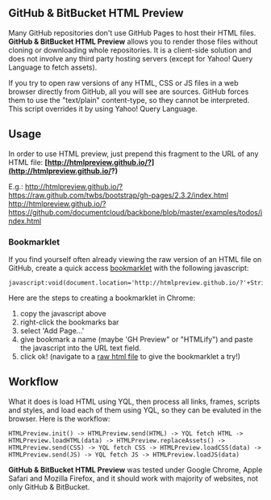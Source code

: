 GitHub & BitBucket HTML Preview
-------------------------------

Many GitHub repositories don't use GitHub Pages to host their HTML files. **GitHub & BitBucket HTML Preview** allows you to render those files without cloning or downloading whole repositories. It is a  client-side solution and does not involve any third party hosting servers (except for Yahoo! Query Language to fetch assets).

If you try to open raw versions of any HTML, CSS or JS files in a web browser directly from GitHub, all you will see are sources. GitHub forces them to use the "text/plain" content-type, so they cannot be interpreted. This script overrides it by using Yahoo! Query Language.
## Usage
In order to use HTML preview, just prepend this fragment to the URL of any HTML file: **[http://htmlpreview.github.io/?](http://htmlpreview.github.io/?)**

E.g.:
http://htmlpreview.github.io/?https://raw.github.com/twbs/bootstrap/gh-pages/2.3.2/index.html
http://htmlpreview.github.io/?https://github.com/documentcloud/backbone/blob/master/examples/todos/index.html
### Bookmarklet
If you find yourself often already viewing the raw version of an HTML file on GitHub, create a quick access [bookmarklet](http://en.wikipedia.org/wiki/Bookmarklet) with the following javascript:
```
javascript:void(document.location='http://htmlpreview.github.io/?'+String(document.location));
```
Here are the steps to creating a bookmarklet in Chrome:
1. copy the javascript above
2. right-click the bookmarks bar
3. select 'Add Page...'
4. give bookmark a name (maybe 'GH Preview" or "HTMLify") and paste the javascript into the URL text field.
5. click ok! (navigate to a [raw html file](https://github.com/documentcloud/backbone/blob/master/examples/todos/index.html) to give the bookmarklet a try!)

## Workflow
What it does is load HTML using YQL, then process all links, frames, scripts and styles, and load each of them using YQL, so they can be evaluted in the browser. Here is the workflow:
```
HTMLPreview.init() -> HTMLPreview.send(HTML) -> YQL fetch HTML -> HTMLPreview.loadHTML(data) -> HTMLPreview.replaceAssets() -> HTMLPreview.send(CSS) -> YQL fetch CSS -> HTMLPreview.loadCSS(data) -> HTMLPreview.send(JS) -> YQL fetch JS -> HTMLPreview.loadJS(data)
```

**GitHub & BitBucket HTML Preview** was tested under Google Chrome, Apple Safari and Mozilla Firefox, and it should work with majority of websites, not only GitHub & BitBucket.